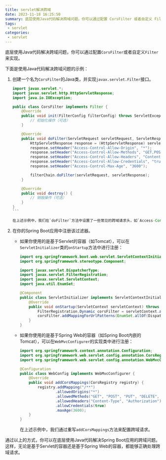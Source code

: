 ```yaml
---
title: servlet解决跨域
date: 2023-11-18 16:25:50
summary: 底层使用Java代码解决跨域问题，你可以通过配置 CorsFilter 或者自定义 Filter 来实现。
tags:
 - servlet
categories:
 - servlet
---
```

底层使用Java代码解决跨域问题，你可以通过配置`CorsFilter`或者自定义`Filter`来实现。

下面是使用Java代码解决跨域问题的示例：

1. 创建一个名为`CorsFilter`的Java类，并实现`javax.servlet.Filter`接口。

   ````java
   import javax.servlet.*;
   import javax.servlet.http.HttpServletResponse;
   import java.io.IOException;

   public class CorsFilter implements Filter {
       @Override
       public void init(FilterConfig filterConfig) throws ServletException {
           // 初始化操作（可选）
       }

       @Override
       public void doFilter(ServletRequest servletRequest, ServletResponse servletResponse, FilterChain filterChain) throws IOException, ServletException {
           HttpServletResponse response = (HttpServletResponse) servletResponse;
           response.setHeader("Access-Control-Allow-Origin", "*");
           response.setHeader("Access-Control-Allow-Methods", "GET,POST,PUT,DELETE,OPTIONS");
           response.setHeader("Access-Control-Allow-Headers", "Content-Type,Authorization");
           response.setHeader("Access-Control-Allow-Credentials", "true");
           response.setHeader("Access-Control-Max-Age", "3600");

           filterChain.doFilter(servletRequest, servletResponse);
       }

       @Override
       public void destroy() {
           // 销毁操作（可选）
       }
   }
   ```

   在上述示例中，我们在`doFilter`方法中设置了一些常见的跨域请求头，如`Access-Control-Allow-Origin`、`Access-Control-Allow-Methods`、`Access-Control-Allow-Headers`等。你可以根据需求进行自定义。

2. 在你的Spring Boot应用中注册该过滤器。

   - 如果你使用的是基于Servlet的容器（如Tomcat），可以在`ServletInitializer`类的`onStartup`方法中进行注册：

     ```java
     import org.springframework.boot.web.servlet.ServletContextInitializer;
     import org.springframework.stereotype.Component;

     import javax.servlet.DispatcherType;
     import javax.servlet.FilterRegistration;
     import javax.servlet.ServletContext;
     import java.util.EnumSet;

     @Component
     public class ServletInitializer implements ServletContextInitializer {
         @Override
         public void onStartup(ServletContext servletContext) throws ServletException {
             FilterRegistration.Dynamic corsFilter = servletContext.addFilter("corsFilter", CorsFilter.class);
             corsFilter.addMappingForUrlPatterns(EnumSet.allOf(DispatcherType.class), true, "/*");
         }
     }
     ```

   - 如果你使用的是基于Spring Web的容器（如Spring Boot内嵌的Tomcat），可以在`WebMvcConfigurer`的实现类中进行注册：

     ```java
     import org.springframework.context.annotation.Configuration;
     import org.springframework.web.servlet.config.annotation.CorsRegistry;
     import org.springframework.web.servlet.config.annotation.WebMvcConfigurer;

     @Configuration
     public class WebConfig implements WebMvcConfigurer {
         @Override
         public void addCorsMappings(CorsRegistry registry) {
             registry.addMapping("/**")
                     .allowedOrigins("*")
                     .allowedMethods("GET", "POST", "PUT", "DELETE", "OPTIONS")
                     .allowedHeaders("Content-Type", "Authorization")
                     .allowCredentials(true)
                     .maxAge(3600);
         }
     }
     ```

     在上述示例中，我们通过重写`addCorsMappings`方法来配置跨域请求。

通过以上的方式，你可以在底层使用Java代码解决Spring Boot应用的跨域问题。这样，无论是基于Servlet的容器还是基于Spring Web的容器，都能够正确处理跨域请求。
